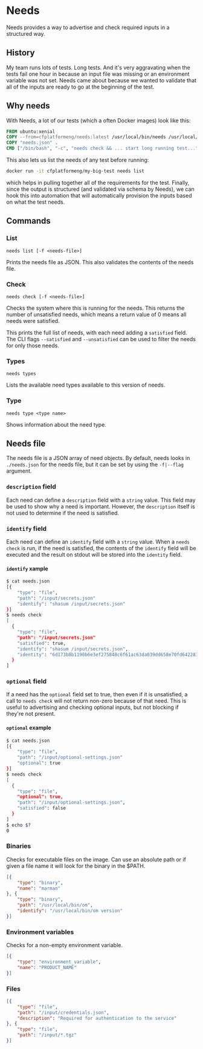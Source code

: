 # Needs

Needs provides a way to advertise and check required inputs in a structured way.

## History

My team runs lots of tests. Long tests. And it's very aggravating when the tests fail one hour in because an input file was missing or an environment variable was not set. Needs came about because we wanted to validate that all of the inputs are ready to go at the beginning of the test.

## Why needs

With Needs, a lot of our tests (which a often Docker images) look like this:

```Dockerfile
FROM ubuntu:xenial
COPY --from=cfplatformeng/needs:latest /usr/local/bin/needs /usr/local/bin/
COPY "needs.json" .
CMD ["/bin/bash", "-c", "needs check && ... start long running test..."]
```

This also lets us list the needs of any test before running:

```bash
docker run -it cfplatformeng/my-big-test needs list
```

which helps in pulling together all of the requirements for the test. Finally, since the output is structured (and validated via schema by Needs), we can hook this into automation that will automatically provision the inputs based on what the test needs.

## Commands

### List

`needs list [-f <needs-file>]`

Prints the needs file as JSON. This also validates the contents of the needs file.

### Check

`needs check [-f <needs-file>]`

Checks the system where this is running for the needs. This returns the number of unsatisfied needs, which means a return value of 0 means all needs were satisfied.

This prints the full list of needs, with each need adding a `satisfied` field. The CLI flags `--satisfied` and `--unsatisfied` can be used to filter the needs for only those needs.

### Types

`needs types`

Lists the available need types available to this version of needs.

### Type

`needs type <type name>`

Shows information about the need type.

## Needs file

The needs file is a JSON array of need objects. By default, needs looks in `./needs.json` for the needs file, but it can be set by using the `-f|--flag` argument.

### `description` field

Each need can define a `description` field with a `string` value. This field may be used to show why a need is important. However, the `description` itself is not used to determine if the need is satisfied.

### `identify` field

Each need can define an `identify` field with a `string` value. When a `needs check` is run, if the need is satisfied, the contents of the `identify` field will be executed and the result on stdout will be stored into the `identity` field.

#### `identify` xample

```bash
$ cat needs.json
[{
    "type": "file",
    "path": "/input/secrets.json"
    "identify": "shasum /input/secrets.json"
}]
$ needs check
[
  {
    "type": "file",
    "path": "/input/secrets.json"
    "satisfied": true,
    "identify": "shasum /input/secrets.json",
    "identity": "6d173b8b1190b6e3ef275848c6f61ac63da039dd658e70fd642283fdb7b73350 /input/secrets.json"
  }
]
```

### `optional` field

If a need has the `optional` field set to true, then even if it is unsatisfied, a call to `needs check` will not return non-zero because of that need. This is useful to advertising and checking optional inputs, but not blocking if they're not present.

#### `optional` example

```bash
$ cat needs.json
[{
    "type": "file",
    "path": "/input/optional-settings.json"
    "optional": true
}]
$ needs check
[
  {
    "type": "file",
    "optional": true,
    "path": "/input/optional-settings.json",
    "satisfied": false
  }
]
$ echo $?
0
```

### Binaries

Checks for executable files on the image. Can use an absolute path or if given a file name it will look for the binary in the $PATH.

```json
[{
    "type": "binary",
    "name": "marman"
}, {
    "type": "binary",
    "path": "/usr/local/bin/om",
    "identify": "/usr/local/bin/om version"
}]
```

### Environment variables

Checks for a non-empty environment variable.

```json
[{
    "type": "environment_variable",
    "name": "PRODUCT_NAME"
}]
```

### Files

```json
[{
    "type": "file",
    "path": "/input/credentials.json",
    "description": "Required for authentication to the service"
}, {
    "type": "file",
    "path": "/input/*.tgz"
}]
```
